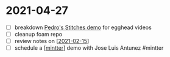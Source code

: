 # 2021-04-27

- [ ] breakdown [Pedro's Stitches demo](https://www.youtube.com/watch?v=Gw28VgyKGkw) for egghead videos
- [ ] cleanup foam repo
- [ ] review notes on [[2021-02-15]]
- [ ] schedule a [[mintter]] demo with Jose Luis Antunez #mintter

[//begin]: # "Autogenerated link references for markdown compatibility"
[2021-02-15]: 2021-02-15 "2021-02-15"
[mintter]: ../mintter "Mintter"
[//end]: # "Autogenerated link references"

